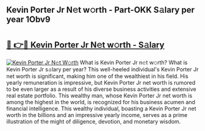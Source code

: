## Kevin Porter Jr N𝚎t w𝚘rth - Part-OKK S𝚊lary per year 1Obv9

# <h2><a href="http://gc2bch7.nevu.top/?p=Kevin+Porter+Jr">🔗 👉🔴 Kevin Porter Jr N𝚎t w𝚘rth - S𝚊lary</a></h2>

[![Kevin Porter Jr N𝚎t W𝚘rth](https://i.imgur.com/Oavwk0R.jpeg)](http://gc2bch7.nevu.top/?p=Kevin+Porter+Jr)
What is Kevin Porter Jr n𝚎t w𝚘rth? What is Kevin Porter Jr s𝚊lary per year?
This well-heeled individual's Kevin Porter Jr net worth is significant, making him one of the wealthiest in his field. His yearly remuneration is impressive, but Kevin Porter Jr net worth is rumored to be even larger as a result of his diverse business activities and extensive real estate portfolio. This wealthy man, whose Kevin Porter Jr net worth is among the highest in the world, is recognized for his business acumen and financial intelligence. This wealthy individual, boasting a Kevin Porter Jr net worth in the billions and an impressive yearly income, serves as a prime illustration of the might of diligence, devotion, and monetary wisdom.
